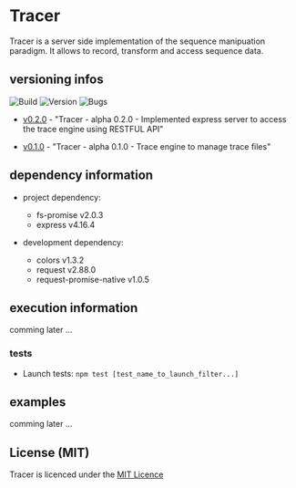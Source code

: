 # Tracer
Tracer is a server side implementation of the sequence manipuation paradigm. It allows to record, transform and access sequence data.

## versioning infos
![Build](https://img.shields.io/badge/build-alpha-yellowgreen.svg)
![Version](https://img.shields.io/badge/version-0.2.0-blue.svg)
![Bugs](https://img.shields.io/badge/bug_report-0-brightgreen.svg)

  * [v0.2.0](https://github.com/hugodecasta/Tracer/releases/tag/v0.2.0) - "Tracer - alpha 0.2.0 - Implemented express server to access the trace engine using RESTFUL API"

  * [v0.1.0](https://github.com/hugodecasta/Tracer/releases/tag/v0.1.0) - "Tracer - alpha 0.1.0 - Trace engine to manage trace files"

## dependency information

  * project dependency:
    * fs-promise v2.0.3
    * express v4.16.4

  * development dependency:
    * colors v1.3.2
    * request v2.88.0
    * request-promise-native v1.0.5

## execution information
comming later ...

### tests

  * Launch tests: `npm test [test_name_to_launch_filter...]`

## examples
comming later ...

## License (MIT)
Tracer is licenced under the [MIT Licence](LICENSE.md)